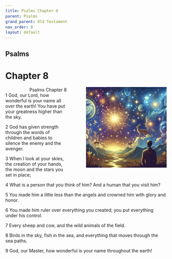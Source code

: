 ```yaml
---
title: Psalms Chapter 8
parent: Psalms
grand_parent: Old Testament
nav_order: 8
layout: default
---
```


## Psalms

# Chapter 8

<div style="clear: both; text-align: right;">
    <div style="max-width: 50%; height: auto; float: right; margin: 0 0 10px 10px; padding-left: 10%;">
        <img src="/assets/Image/Psalms/500/8.jpg" alt="Psalms Chapter 8" class="chapter-image">
    </div>
    <figcaption style="font-size: 14px; text-align: right;">Psalms Chapter 8</figcaption>
</div>
1 God, our Lord, how wonderful is your name all over the earth! You have put your greatness higher than the sky.

2 God has given strength through the words of children and babies to silence the enemy and the avenger.

3 When I look at your skies, the creation of your hands, the moon and the stars you set in place;

4 What is a person that you think of him? And a human that you visit him?

5 You made him a little less than the angels and crowned him with glory and honor.

6 You made him ruler over everything you created; you put everything under his control.

7 Every sheep and cow, and the wild animals of the field.

8 Birds in the sky, fish in the sea, and everything that moves through the sea paths.

9 God, our Master, how wonderful is your name throughout the earth!


